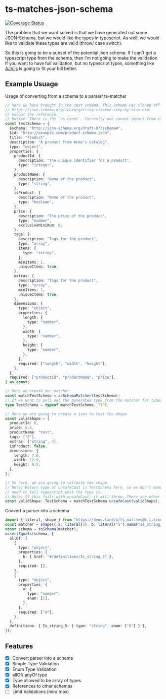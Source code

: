 # ts-matches-json-schema

[![Coverage Status](https://coveralls.io/repos/github/Blu-J/ts-matches-json-schema/badge.svg?branch=master)](https://coveralls.io/github/Blu-J/ts-matches-json-schema?branch=master)

The problem that we want solved is that we have generated out some JSON-Schema,
but we would like the types in typescript. As well, we would like to validate
these types are valid (throw/ case switch).

So this is going to be a subset of the potential json schema. If I can't get a
typescript type from the schema, then I'm not going to make the validation. If
you want to have full validation, but no typescript types, something like
[AJV.js](https://ajv.js.org/) is going to fit your bill better.

## Example Usuage

Usage of converting from a schema to a parser/ ts-matcher

```ts
// Here we have brought in the test schema. This schema was cloned off
// https://json-schema.org/learn/getting-started-step-by-step.html
// except the reference.
// Notice: There is the `as const`. Currenlty one cannot import from csv with the const
const testSchema = {
  $schema: "http://json-schema.org/draft-07/schema#",
  $id: "http://example.com/product.schema.json",
  title: "Product",
  description: "A product from Acme's catalog",
  type: "object",
  properties: {
    productId: {
      description: "The unique identifier for a product",
      type: "integer",
    },
    productName: {
      description: "Name of the product",
      type: "string",
    },
    isProduct: {
      description: "Name of the product",
      type: "boolean",
    },
    price: {
      description: "The price of the product",
      type: "number",
      exclusiveMinimum: 0,
    },
    tags: {
      description: "Tags for the product",
      type: "array",
      items: {
        type: "string",
      },
      minItems: 1,
      uniqueItems: true,
    },
    extras: {
      description: "Tags for the product",
      type: "array",
      minItems: 1,
      uniqueItems: true,
    },
    dimensions: {
      type: "object",
      properties: {
        length: {
          type: "number",
        },
        width: {
          type: "number",
        },
        height: {
          type: "number",
        },
      },
      required: ["length", "width", "height"],
    },
  },
  required: ["productId", "productName", "price"],
} as const;

// Here we create our matcher
const matchTestSchema = asSchemaMatcher(testSchema);
// If we want to pull out the generated type from the matcher for typescript
type TestSchema = typeof matchTestSchema._TYPE;

// Here we are going to create a json to test the shape
const validShape = {
  productId: 0,
  price: 0.4,
  productName: "test",
  tags: ["5"],
  extras: ["string", 4],
  isProduct: false,
  dimensions: {
    length: 7.0,
    width: 12.0,
    height: 9.5,
  },
};

// So here, we are going to validate the shape.
// Note: Return type of unsafeCast is TestSchema here, so we don't manually
// need to tell typescript what the type is.
// Note: If this fails with unsafeCast, it will throw. There are other methods in the validator that will not throw.
const validShape: TestSchema = matchTestSchema.unsafeCast(validShape);
```

Convert a parser into a schema

```ts
import { literal, shape } from "https://deno.land/x/ts_matches@5.1.4/mod.ts";
const matcher = shape({ a: literal(5), b: literal("5").name("Is_string_5") }, ["b"]);
const schema = toSchema(matcher);
assertEquals(schema, {
  allOf: [
    {
      type: "object",
      properties: {
        b: { $ref: "#/definitions/Is_string_5" },
      },
      required: [],
    },
    {
      type: "object",
      properties: {
        a: {
          type: "number",
          enum: [5],
        },
      },
      required: ["a"],
    },
  ],
  definitions: { Is_string_5: { type: "string", enum: ["5"] } },
});
```

## Features

- [x] Convert parser into a schema
- [x] Simple Type Validation
- [x] Enum Type Validation
- [x] allOf/ anyOf type
- [x] Type allowed to be array of types
- [x] References to other schemas
- [ ] Limit Validations (min/ max)
